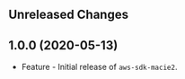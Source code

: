 Unreleased Changes
------------------

1.0.0 (2020-05-13)
------------------

* Feature - Initial release of `aws-sdk-macie2`.

